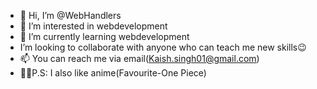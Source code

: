 - 👋 Hi, I’m @WebHandlers
- 👀 I’m interested in webdevelopment
- 🌱 I’m currently learning webdevelopment
-  I’m looking to collaborate with anyone who can teach me new skills😉
- 📫 You can reach me via email(Kaish.singh01@gmail.com)
- 🐱‍👤P.S: I also like anime(Favourite-One Piece)

<!---
WebHandlers/WebHandlers is a ✨ special ✨ repository because its `README.md` (this file) appears on your GitHub profile.
You can click the Preview link to take a look at your changes.
--->
